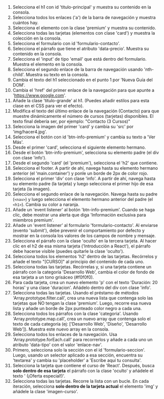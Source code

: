 1. Selecciona el h1 con id 'titulo-principal' y muestra su contenido en la consola.
2. Selecciona todos los enlaces ('a') de la barra de navegación y muestra cuántos hay.
3. Selecciona el elemento con la clase 'premium' y muestra su contenido.
4. Selecciona todas las tarjetas (elementos con clase 'card') y muestra la colección en la consola.
5. Selecciona el formulario con id 'formulario-contacto'.
6. Selecciona el párrafo que tiene el atributo 'data-precio'. Muestra su contenido en la consola.
7. Selecciona el 'input' de tipo 'email' que está dentro del formulario. Muestra el elemento en la consola.
8. Selecciona el segundo enlace de la barra de navegación usando 'nth-child'. Muestra su texto en la consola.
9. Cambia el texto del h1 seleccionado en el punto 1 por 'Nueva Guía del DOM'.
10. Cambia el 'href' del primer enlace de la navegación para que apunte a 'https://www.google.com'.
11. Añade la clase 'titulo-grande' al h1. (Puedes añadir estilos para esta clase en el CSS para ver el efecto).
12. Modifica el texto del último enlace de la navegación (Contacto) para que muestre dinámicamente el número de cursos (tarjetas) disponibles. El texto final debería ser, por ejemplo: "Contacto (3 Cursos)"
13. Selecciona la imagen del primer 'card' y cambia su 'src' por 'img/hacer4.jpg'.
14. Selecciona el botón con id 'btn-info-premium' y cambia su texto a 'Ver Más'.
15. Desde el primer 'card', selecciona el siguiente elemento hermano.
16. Desde el botón 'btn-info-premium', selecciona su elemento padre (el div con clase 'info').
17. Desde el segundo 'card' (el 'premium'), selecciona el 'h2' que contiene.
18. Selecciona el footer. A partir de ahí, navega hasta su elemento hermano anterior (el 'main.container') y ponle un borde de 2px de color rojo.
19. Selecciona el primer 'div' con clase 'info'. A partir de ahí, navega hasta su elemento padre (la tarjeta) y luego selecciona el primer hijo de esa tarjeta (la imagen).
20. Selecciona el segundo enlace de la navegación. Navega hasta su padre (`<nav>`) y luego selecciona el elemento hermano anterior del padre (el `<h1>`). Cambia su color a naranja.
21. Añade un 'event listener' al botón 'btn-info-premium'. Cuando se haga clic, debe mostrar una alerta que diga 'Información exclusiva para miembros premium'.
22. Añade un 'event listener' al formulario 'formulario-contacto'. Al enviarse (evento 'submit'), debe prevenir el comportamiento por defecto y mostrar en la consola los valores de los campos de nombre y mensaje.
23. Selecciona el párrafo con la clase 'oculto' en la tercera tarjeta. Al hacer clic en el h2 de esa misma tarjeta ('Introducción a React'), el párrafo debe hacerse visible (puedes quitarle la clase 'oculto').
24. Selecciona todos los elementos 'h2' dentro de las tarjetas. Recórrelos y añade el texto "[CURSO]" al principio del contenido de cada uno.
25. Selecciona todas las tarjetas. Recórrelas y, si una tarjeta contiene un párrafo con la categoría 'Desarrollo Web', cambia el color de fondo de esa tarjeta a un tono grisáceo (#f0f0f0).
26. Para cada tarjeta, crea un nuevo elemento 'p' con el texto 'Duración: 20 horas' y una clase 'duracion'. Añádelo dentro del div con clase 'info'.
27. Selecciona todas las tarjetas. Usando el préstamo de métodos 'Array.prototype.filter.call', crea una nueva lista que contenga solo las tarjetas que NO tengan la clase 'premium'. Luego, recorre esa nueva lista y añade un borde de 2px punteado color negro a cada una.
28. Selecciona todos los párrafos con la clase 'categoria'. Usando 'Array.prototype.map.call', crea un nuevo array que contenga solo el texto de cada categoría (ej: ['Desarrollo Web', 'Diseño', 'Desarrollo Web']). Muestra este nuevo array en la consola.
29. Selecciona todos los enlaces de la navegación. Usa 'Array.prototype.forEach.call' para recorrerlos y añade a cada uno un atributo 'data-tipo' con el valor 'enlace-nav'.
30. Primero, selecciona solo la sección con el id 'formulario-seccion'. Luego, usando un selector aplicado a esa sección, encuentra su 'textarea' y cambia su 'placeholder' a 'Escribe aquí tu consulta'.
31. Selecciona la tarjeta que contiene el curso de 'React'. Después, busca **solo dentro de esa tarjeta** el párrafo con la clase 'oculto' y añádele el texto ' (¡Oferta especial!)'.
32. Selecciona todas las tarjetas. Recorre la lista con un bucle. En cada iteración, selecciona **solo dentro de la tarjeta actual** el elemento 'img' y añádele la clase 'imagen-curso'.